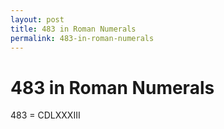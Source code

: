 ```yaml
---
layout: post
title: 483 in Roman Numerals
permalink: 483-in-roman-numerals
---
```


# 483 in Roman Numerals

483 = CDLXXXIII
